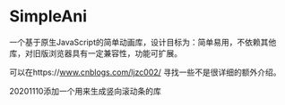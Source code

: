 # SimpleAni
一个基于原生JavaScript的简单动画库，设计目标为：简单易用，不依赖其他库，对旧版浏览器具有一定兼容性，功能可扩展。

可以在https://www.cnblogs.com/ljzc002/ 寻找一些不是很详细的额外介绍。

20201110添加一个用来生成竖向滚动条的库
